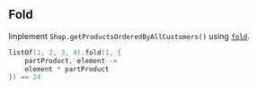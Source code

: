 ## Fold

Implement `Shop.getProductsOrderedByAllCustomers()` using
[`fold`](http://kotlinlang.org/api/latest/jvm/stdlib/kotlin/fold.html).

```kotlin
listOf(1, 2, 3, 4).fold(1, {
    partProduct, element ->
    element * partProduct
}) == 24
```